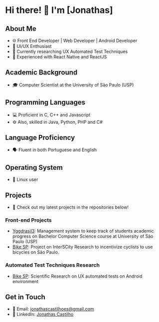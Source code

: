 # Hi there! 👋 I'm [Jonathas]

## About Me
- 🌐 Front End Developer | Web Developer | Android Developer
- 🎨 UI/UX Enthusiast
- 🧪 Currently researching UX Automated Test Techniques
- 🚀 Experienced with React Native and ReactJS

## Academic Background
- 🎓 Computer Scientist at the University of São Paulo (USP)

## Programming Languages
- 💻 Proficient in C, C++ and Javascript
- ⚙️ Also, skilled in Java, Python, PHP and C#

## Language Proficiency
- 🗣 Fluent in both Portuguese and English

## Operating System
- 🐧 Linux user

## Projects
- 🚀 Check out my latest projects in the repositories below!

### Front-end Projects
- [Yggdrasil3](https://github.com/Xnths/yggdrasil3): Management system to keep track of students academic progress on Bachelor Computer Science course at University of São Paulo (USP)
- [Bike SP](https://gitlab.com/interscity/bikesp/bikespapp): Project on InterSCity Research to incentivize cyclists to use bicycles on São Paulo.

### Automated Test Techniques Research
- [Bike SP](https://gitlab.com/interscity/bikesp/bikespapp): Scientific Research on UX automated tests on Android environment

## Get in Touch
- 📧 Email: jonathascastilhoes@gmail.com
- 💼 LinkedIn: [Jonathas Castilho](https://www.linkedin.com/in/xnths/)
